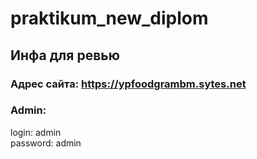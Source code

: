 # praktikum_new_diplom 
## Инфа для ревью  
### Адрес сайта: https://ypfoodgrambm.sytes.net
### Admin:  
login: admin  
password: admin
 